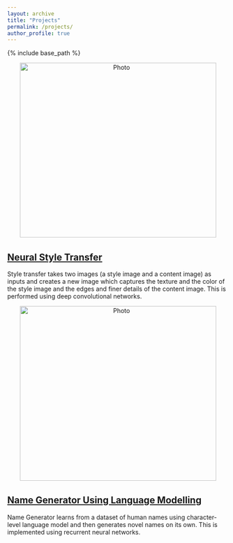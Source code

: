 ```yaml
---
layout: archive
title: "Projects"
permalink: /projects/
author_profile: true
---
```


{% include base_path %}

<div>
<p align="center">
  <img src="https://adityakuppa26.github.io/images/projects/styletransfer.png?raw=true" alt="Photo" style="width: 450px; height: 400px;"/>
 </p>
 <p align="center">
 <a href = "https://github.com/adityakuppa26/Neural-Style-Transfer">
 <h2>Neural Style Transfer</h2>
 </a>
 Style transfer takes two images (a style image and a content image) as inputs and creates a new image which captures 
 the texture and the color of the style image and the edges and finer details of the content image. This is performed 
 using deep convolutional networks.
 </p>
</div>
<div>
<p align="center">
  <img src="https://adityakuppa26.github.io/images/projects/namegen.PNG?raw=true" alt="Photo" style="width: 450px; height: 400px;"/>
 </p>
 <p align="center">
 <a href = "https://github.com/adityakuppa26/Name-Generator-Using-Language-Modelling">
 <h2>Name Generator Using Language Modelling</h2>
 </a>
 Name Generator learns from a dataset of human names using character-level language model and then generates novel names
 on its own. This is implemented using recurrent neural networks.
 </p>
</div>
